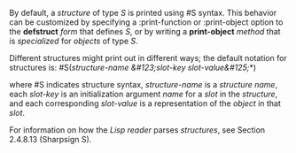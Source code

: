  



By default, a *structure* of type *S* is printed using #S syntax. This behavior can be customized by specifying a :print-function or :print-object option to the **defstruct** *form* that defines *S*, or by writing a **print-object** *method* that is *specialized* for *objects* of type *S*. 



Different structures might print out in different ways; the default notation for structures is: #S(*structure-name \&#123;slot-key slot-value\&#125;*\*) 



where #S indicates structure syntax, *structure-name* is a *structure name*, each *slot-key* is an initialization argument *name* for a *slot* in the *structure*, and each corresponding *slot-value* is a representation of the *object* in that *slot*. 



For information on how the *Lisp reader* parses *structures*, see Section 2.4.8.13 (Sharpsign S). 



 



 




